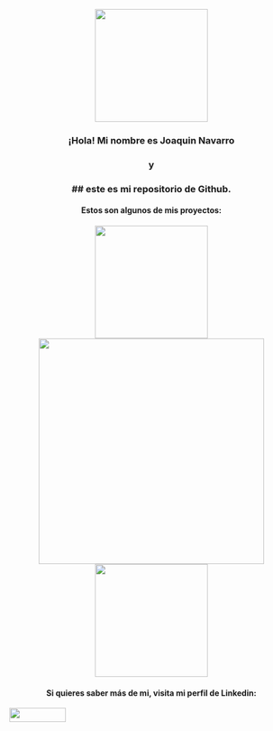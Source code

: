 <p align="center">
  <img src="https://github.com/jnavarromarti/images/blob/main/img1.jpeg" width="200" align="center">
</p>
<p align="center">
<h3 align="center">¡Hola! Mi nombre es Joaquin Navarro <br></h3>
<h3 align="center">y <br></h3>
 <h3 align="center">## este es mi repositorio de Github.</h3>
</p>
<p align="center">
 <h4 align="center">Estos son algunos de mis proyectos: <br></h4>
</p>
<p align="center">
  <img src="https://github.com/jnavarromarti/images/blob/main/img2.jpeg" width="200" align="middle" href="" ><img src="https://github.com/jnavarromarti/images/blob/main/img3.jpeg" width="400" align="center" href=""><img src="https://github.com/jnavarromarti/images/blob/main/img4.jpeg" width="200" align="center"href="">
  </p>
  <p>
  <h4 align="center">Si quieres saber más de mi, visita mi perfil de Linkedin: <br></h4>
<a href="https://www.linkedin.com/in/ximo-navarro-mart%C3%AD-823995214/" align="center" ><img src ="https://upload.wikimedia.org/wikipedia/commons/thumb/a/aa/LinkedIn_2021.svg/1920px-LinkedIn_2021.svg.png" height="25px" width="100px"></a>
  </p>
